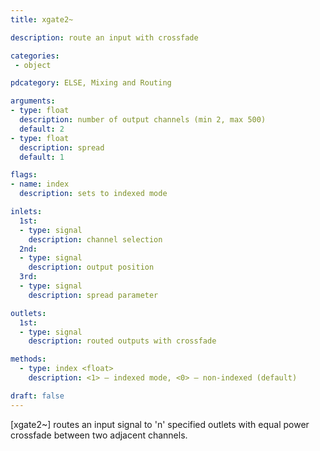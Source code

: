 ```yaml
---
title: xgate2~

description: route an input with crossfade

categories:
 - object

pdcategory: ELSE, Mixing and Routing

arguments:
- type: float
  description: number of output channels (min 2, max 500)
  default: 2
- type: float
  description: spread
  default: 1

flags:
- name: index
  description: sets to indexed mode

inlets:
  1st:
  - type: signal
    description: channel selection
  2nd:
  - type: signal
    description: output position
  3rd:
  - type: signal
    description: spread parameter

outlets:
  1st:
  - type: signal
    description: routed outputs with crossfade

methods:
  - type: index <float>
    description: <1> — indexed mode, <0> — non-indexed (default)

draft: false
---
```


[xgate2~] routes an input signal to 'n' specified outlets with equal power crossfade between two adjacent channels.
